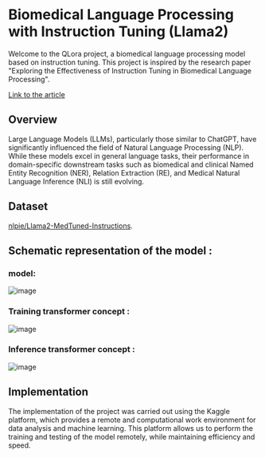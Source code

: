 # Biomedical Language Processing with Instruction Tuning (Llama2)
Welcome to the QLora project, a biomedical language processing model based on instruction tuning. This project is inspired by the research paper "Exploring the Effectiveness of Instruction Tuning in Biomedical Language Processing".

[Link to the article](https://arxiv.org/abs/2401.00579)


## Overview
Large Language Models (LLMs), particularly those similar to ChatGPT, have significantly influenced the field of Natural Language Processing (NLP). While these models excel in general language tasks, their performance in domain-specific downstream tasks such as biomedical and clinical Named Entity Recognition (NER), Relation Extraction (RE), and Medical Natural Language Inference (NLI) is still evolving. 

## Dataset 
[nlpie/Llama2-MedTuned-Instructions](https://huggingface.co/datasets/nlpie/Llama2-MedTuned-Instructions).

## Schematic representation of the model :
### model:
![image](https://github.com/almog2290/Instruction_Tuning_MedLlama2/assets/25738160/9a1d0d02-7ba8-498c-8203-f0b62667800f)

### Training transformer concept : 
![image](https://github.com/almog2290/Instruction_Tuning_MedLlama2/assets/25738160/dfb5e1d9-3b9e-44b2-a800-51e0ba754cf5)

### Inference transformer concept : 
![image](https://github.com/almog2290/Instruction_Tuning_MedLlama2/assets/25738160/79901bcb-ff47-4cbc-bd7f-37f7e311e2e3)

## Implementation

The implementation of the project was carried out using the Kaggle platform, which provides a remote and computational work environment for data analysis and machine learning. This platform allows us to perform the training and testing of the model remotely, while maintaining efficiency and speed.
